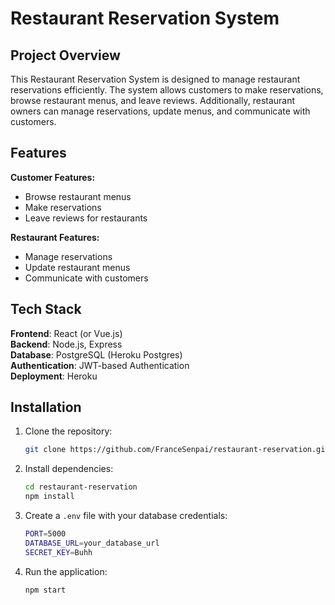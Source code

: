 # Restaurant Reservation System

## Project Overview
This Restaurant Reservation System is designed to manage restaurant reservations efficiently. The system allows customers to make reservations, browse restaurant menus, and leave reviews. Additionally, restaurant owners can manage reservations, update menus, and communicate with customers.

## Features

**Customer Features:**
- Browse restaurant menus
- Make reservations
- Leave reviews for restaurants

**Restaurant Features:**
- Manage reservations
- Update restaurant menus
- Communicate with customers

## Tech Stack

**Frontend**: React (or Vue.js)  
**Backend**: Node.js, Express  
**Database**: PostgreSQL (Heroku Postgres)  
**Authentication**: JWT-based Authentication  
**Deployment**: Heroku

## Installation

1. Clone the repository:
    ```bash
    git clone https://github.com/FranceSenpai/restaurant-reservation.git
    ```

2. Install dependencies:
    ```bash
    cd restaurant-reservation
    npm install
    ```

3. Create a `.env` file with your database credentials:
    ```bash
    PORT=5000
    DATABASE_URL=your_database_url
    SECRET_KEY=Buhh
    ```

4. Run the application:
    ```bash
    npm start
    ```

